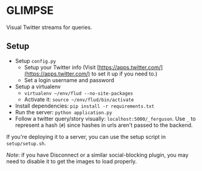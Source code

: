 # GLIMPSE

Visual Twitter streams for queries.

## Setup

* Setup `config.py`
    * Setup your Twitter info (Visit
        [https://apps.twitter.com/](https://apps.twitter.com/) to set it
        up if you need to.)
    * Set a login username and password
* Setup a virtualenv
    * `virtualenv ~/env/flud --no-site-packages`
    * Activate it: `source ~/env/flud/bin/activate`
* Install dependencies: `pip install -r requirements.txt`
* Run the server: `python application.py`
* Follow a twitter query/story visually: `localhost:5000/_ferguson`. Use
`_` to represent a hash (`#`) since hashes in urls aren't passed to the
backend.

If you're deploying it to a server, you can use the setup script in
`setup/setup.sh`.

*Note*: if you have Disconnect or a similar social-blocking plugin,
you may need to disable it to get the images to load properly.
